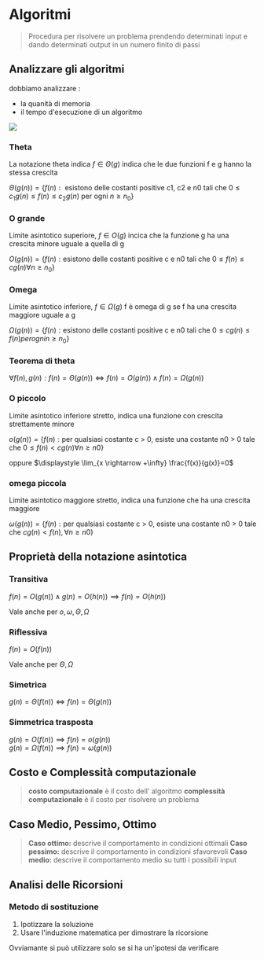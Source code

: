 # Algoritmi

> Procedura per risolvere un problema prendendo determinati input e dando determinati output in un numero finito di passi

##  Analizzare gli algoritmi

dobbiamo analizzare :
- la quanità di memoria
- il tempo d'esecuzione di un algoritmo


![](vx_images/572822910268496.png)


### Theta


La notazione theta indica $f \in \Theta(g)$ indica che le due funzioni f e g hanno la stessa crescita 

$\Theta(g(n)) = \{f(n) : \text{ esistono delle costanti positive c1, c2 e n0 tali che } 0 ≤ c_1g(n) ≤ f(n) ≤ c_2g(n) \text{ per ogni } n ≥ n_0\}$


### O grande


Limite asintotico superiore, $f\in O(g)$ incica che la funzione g ha una crescita minore uguale a quella di g

$O(g(n)) = \{f(n) : \text{esistono delle costanti positive c e n0 tali che } 0 ≤ f(n) ≤ cg(n) \forall n ≥ n_0\}$

### Omega

Limite asintotico inferiore, $f\in \Omega(g)$ f è omega di g se f ha una crescita maggiore uguale a g


$\Omega(g(n)) = \{f(n) : \text{esistono delle costanti positive c e n0 tali che } 0 ≤ cg(n) ≤ f(n) per ogni n ≥ n_0\}$


### Teorema di theta


$\forall f(n) ,g(n) : f(n) = Θ(g(n)) \iff f(n) = O(g(n)) \wedge f(n) = \Omega(g(n))$

### O piccolo


Limite asintotico inferiore stretto, indica una funzione con crescita strettamente minore

$o(g(n)) = \{f(n) : \text{per qualsiasi costante c > 0, esiste una costante n0 > 0 tale che  } 0 ≤ f(n) < cg(n) \forall n ≥ n0\}$

oppure
$\displaystyle \lim_{x \rightarrow +\infty} \frac{f(x)}{g(x)}=0$


###  omega piccola

Limite asintotico maggiore stretto, indica una funzione che ha una crescita maggiore

$\omega(g(n)) = \{f(n) : \text{per qualsiasi costante c > 0, esiste una costante n0 > 0 tale che  }     cg(n) <  f(n), \forall n ≥ n0\}$


## Proprietà della notazione asintotica

### Transitiva


$f (n) = O(g(n)) \wedge g(n) = O(h(n)) \implies f (n) = O(h(n))$

Vale anche per $o,\omega,\Theta,\Omega$


### Riflessiva

$f(n)=O(f(n))$

Vale anche per $\Theta,\Omega$ 

### Simetrica

$g(n) = \Theta(f (n)) \iff f (n) = \Theta(g(n))$

### Simmetrica trasposta


$g(n) = O(f (n)) \implies f (n) = o(g(n))$  
$g(n) = \Omega(f (n)) \implies f (n) = \omega(g(n))$  


## Costo e Complessità computazionale

> **costo computazionale** è il costo dell' algoritmo 
> **complessità computazionale** è il costo per risolvere un problema


## Caso Medio, Pessimo, Ottimo

> **Caso ottimo:** descrive il comportamento in condizioni ottimali
> **Caso pessimo:** descrive il comportamento in condizioni sfavorevoli
> **Caso medio:** descrive il comportamento medio su tutti i possibili input

## Analisi delle Ricorsioni

### Metodo di sostituzione


1. Ipotizzare la soluzione
2. Usare l'induzione matematica per dimostrare la ricorsione

Ovviamante si può utilizzare solo se si ha un'ipotesi da verificare
